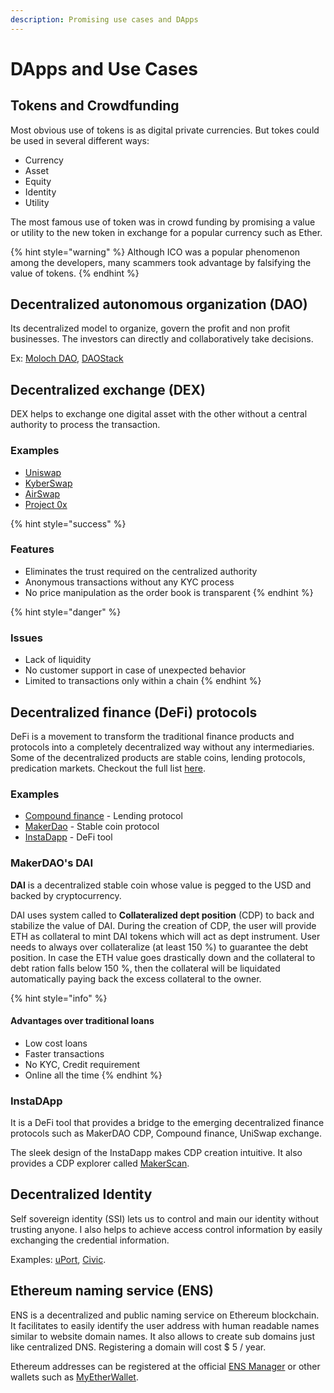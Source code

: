 ```yaml
---
description: Promising use cases and DApps
---
```


# DApps and Use Cases

## Tokens and Crowdfunding

Most obvious use of tokens is as digital private currencies. But tokes could be used in several different ways:

* Currency
* Asset
* Equity
* Identity
* Utility

The most famous use of token was in crowd funding by promising a value or utility to the new token in exchange for a popular currency such as Ether.

{% hint style="warning" %}
Although ICO was a popular phenomenon among the developers, many scammers took advantage by falsifying the value of tokens.
{% endhint %}

## Decentralized autonomous organization \(DAO\)

Its decentralized model to organize, govern the profit and non profit businesses. The investors can directly and collaboratively take decisions.

Ex: [Moloch DAO](https://molochdao.com), [DAOStack](https://daostack.io)

## Decentralized exchange \(DEX\) 

DEX helps to exchange one digital asset with the other without a central authority to process the transaction.

### Examples

* [Uniswap](https://uniswap.exchange/swap)
* [KyberSwap](http://kyberswap.com)
* [AirSwap](https://instant.airswap.io/)
* [Project 0x](https://0x.org/)

{% hint style="success" %}
### Features

* Eliminates the trust required on the centralized authority
* Anonymous transactions without any KYC process
* No price manipulation as the order book is transparent
{% endhint %}

{% hint style="danger" %}
### Issues

* Lack of liquidity
* No customer support in case of unexpected behavior
* Limited to transactions only within a chain
{% endhint %}

## Decentralized finance \(DeFi\) protocols

DeFi is a movement to transform the traditional finance products and protocols into a completely decentralized way without any intermediaries. Some of the decentralized products are stable coins, lending protocols, predication markets. Checkout the full list [here](https://wiki.defi.org/Main_Page).

### Examples

* [Compound finance](https://compound.finance/) - Lending protocol
* [MakerDao](https://makerdao.com/) - Stable coin protocol
* [InstaDapp](https://instadapp.io/) - DeFi tool

### MakerDAO's DAI

**DAI** is a decentralized stable coin whose value is pegged to the USD and backed by cryptocurrency.

DAI uses system called to **Collateralized dept position** \(CDP\) to back and stabilize the value of DAI. During the creation of CDP,  the user will provide  ETH as collateral to mint DAI tokens which will act as dept instrument. User needs to always over collateralize \(at least 150 %\) to guarantee the debt position. In case the ETH value goes drastically down and the collateral to debt ration falls below 150 %, then the collateral will be liquidated automatically paying back the excess collateral to the owner.

{% hint style="info" %}
#### Advantages over traditional loans

* Low cost loans
* Faster transactions
* No KYC, Credit requirement
* Online all the time
{% endhint %}

### InstaDApp

It is a DeFi tool that provides a bridge to the emerging decentralized finance protocols such as MakerDAO CDP, Compound finance, UniSwap exchange.

The sleek design of the InstaDapp makes CDP creation intuitive. It also provides a CDP explorer called [MakerScan](https://makerscan.io).

## Decentralized Identity 

Self sovereign identity \(SSI\) lets us to control and main our identity without trusting anyone. I also helps to achieve access control information by easily exchanging the credential information.

Examples: [uPort](https://www.uport.me/), [Civic](https://www.civic.com/).

## Ethereum naming service \(ENS\)

ENS is a decentralized and public naming service on Ethereum blockchain. It facilitates to easily identify the user address with human readable names similar to website domain names. It also allows to create sub domains just like centralized DNS. Registering a domain will cost $ 5 / year.

Ethereum addresses can be registered at the official [ENS Manager](https://manager.ens.domains) or other wallets such as [MyEtherWallet](https://www.myetherwallet.com/access-my-wallet). 




